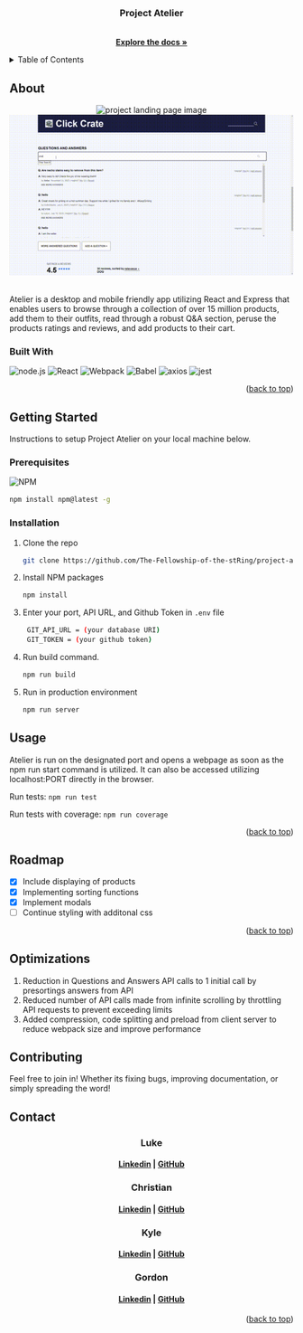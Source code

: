 <a id='readme-top'> </a>

<br />
<div align="center">
  <a href="https://github.com/The-Fellowship-of-the-stRing/project-atelier">
    <!-- <img src="" alt="finance tracker logo" width="50" height="50" /> -->
  </a>
  <h3 align="center">
    Project Atelier
  </h3>
  <p align="center">
    <br />
    <a href="https://github.com/The-Fellowship-of-the-stRing/project-atelier"><strong>Explore the docs »</strong></a>
    <br />
  </p>
</div>

<details>
  <summary>Table of Contents</summary>
  <ol>
    <li>
      <a href="#about">About</a>
      <ul>
        <li>
          <a href="#built-with">Built With</a>
        </li>
      </ul>
    </li>
    <li>
      <a href="#getting-started">Getting Started</a>
      <ul>
        <li>
          <a href="#prerequisites">Prerequisites</a>
        </li>
        <li>
          <a href="#installation">Installation</a>
        </li>
      </ul>
    </li>
    <li>
      <a href="#usage">Usage</a>
    </li>
    <li>
      <a href="#roadmap">Roadmap</a>
    </li>
    <li>
      <a href="#optimizations">Optimizations</a>
    </li>
    <li>
      <a href="#contributing">Contributing</a>
    </li>
    <li>
      <a href="#contact">Contact</a>
    </li>
  </ol>
</details>

## About

<div align="center">
  <img src="./client/src/assets/demo1.gif" alt="project landing page image" width="700px" />
<br />
  <img src="./client/src/assets/demo2.gif" alt="project landing page image" width="700px" />
</div>

<br />
<p>
  Atelier is a desktop and mobile friendly app utilizing React and Express that enables users to browse through a collection of over 15 million products, add them to their outfits, read through a robust Q&A section, peruse the products ratings and reviews, and add products to their cart.
</p>

### Built With
![node.js](https://img.shields.io/badge/node-%23000000.svg?style=for-the-badge&logo=node.js)
![React](https://img.shields.io/badge/React-%23000000.svg?style=for-the-badge&logo=react&logoColor)
![Webpack](https://img.shields.io/badge/webpack-%23000000.svg?style=for-the-badge&logo=webpack)
![Babel](https://img.shields.io/badge/babel-%23000000.svg?style=for-the-badge&logo=babel)
![axios](https://img.shields.io/badge/axios-%23000000.svg?style=for-the-badge&logo=axios)
![jest](https://img.shields.io/badge/jest-%23000000.svg?style=for-the-badge&logo=jest)

<p align="right">
  (<a href="#readme-top">back to top</a>)
</p>

## Getting Started

<p>
    Instructions to setup Project Atelier on your local machine below.
</p>

### Prerequisites

![NPM](https://img.shields.io/badge/NPM-%23000000.svg?style=for-the-badge&logo=npm&logoColor=white)

```sh
npm install npm@latest -g
```

### Installation

1. Clone the repo
   ```sh
   git clone https://github.com/The-Fellowship-of-the-stRing/project-atelier.git
   ```
1. Install NPM packages
   ```sh
   npm install
   ```
1. Enter your port, API URL, and Github Token in `.env` file
   ```sh
    GIT_API_URL = (your database URI)
    GIT_TOKEN = (your github token)
   ```
1. Run build command.
   ```sh
   npm run build
   ```
1. Run in production environment
   ```sh
   npm run server
   ```

## Usage

Atelier is run on the designated port and opens a webpage as soon as the npm run start command is utilized. It can also be accessed utilizing localhost:PORT directly in the browser.

Run tests: ```npm run test ```

Run tests with coverage: ```npm run coverage```


<p align="right">(<a href="#readme-top">back to top</a>)</p>

<!-- ROADMAP -->

## Roadmap

- [x] Include displaying of products
- [x] Implementing sorting functions
- [x] Implement modals
- [ ] Continue styling with additonal css 

<p align="right">(<a href="#readme-top">back to top</a>)</p>

## Optimizations

 1. Reduction in Questions and Answers API calls to 1 initial call by presortings answers from API
 1. Reduced number of API calls made from infinite scrolling by throttling API requests to prevent exceeding limits 
 1. Added compression, code splitting and preload from client server to reduce webpack size and improve performance

<!-- CONTRIBUTING -->
## Contributing

Feel free to join in! Whether its fixing bugs, improving documentation, or
simply spreading the word!

<!-- CONTACT -->

## Contact

<h3 align='center'> Luke</h3>
<h4 align='center'>
  <a href="https://www.linkedin.com/in/lucas-larson-6a4bb799/">Linkedin</a> |
  <a href="https://github.com/LukeLarson2">GitHub</a>
</h4>

<h3 align='center'> Christian</h3>
<h4 align='center'>
  <a href="https://www.linkedin.com/in/christian-lee37/">Linkedin</a> |
  <a href="https://github.com/clee4037">GitHub</a>
</h4>

<h3 align='center'> Kyle</h3>
<h4 align='center'>
  <a href="https://www.linkedin.com/in/sampsonkyle/">Linkedin</a> |
  <a href="https://github.com/kssampson">GitHub</a>
</h4>

<h3 align='center'> Gordon</h3>
<h4 align='center'>
  <a href="https://www.linkedin.com/in/gordon-chiu/">Linkedin</a> |
  <a href="https://github.com/gordon1213">GitHub</a>
</h4>

<p align="right">(<a href="#readme-top">back to top</a>)</p>
